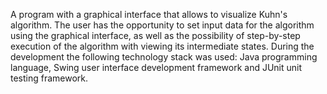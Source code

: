 A program with a graphical interface that allows to visualize Kuhn's algorithm. The user has the opportunity to set input data for the algorithm using the graphical interface, as well as the possibility of step-by-step execution of the algorithm with viewing its intermediate states. 
During the development the following technology stack was used: Java programming language, Swing user interface development framework and JUnit unit testing framework. 